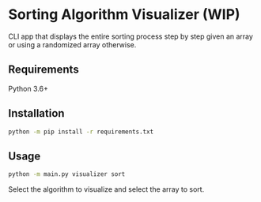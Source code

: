 # Sorting Algorithm Visualizer (WIP)

CLI app that displays the entire sorting process step by step given an array or using a randomized array otherwise.

## Requirements

Python 3.6+

## Installation

```bash
python -m pip install -r requirements.txt
```

## Usage

```bash
python -m main.py visualizer sort
```

Select the algorithm to visualize and select the array to sort.
